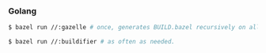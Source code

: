 ### Golang

```bash
$ bazel run //:gazelle # once, generates BUILD.bazel recursively on all levels.

$ bazel run //:buildifier # as often as needed.
```
